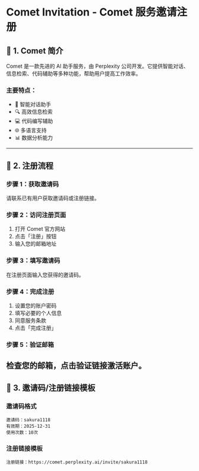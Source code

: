 # Comet Invitation - Comet 服务邀请注册
## 📖 1. Comet 简介
Comet 是一款先进的 AI 助手服务，由 Perplexity 公司开发。它提供智能对话、信息检索、代码辅助等多种功能，帮助用户提高工作效率。
### 主要特点：
- 🤖 智能对话助手
- 🔍 高效信息检索
- 💻 代码编写辅助
- 🌐 多语言支持
- 📊 数据分析能力
---
## 🚀 2. 注册流程
### 步骤 1：获取邀请码
请联系已有用户获取邀请码或注册链接。
### 步骤 2：访问注册页面
1. 打开 Comet 官方网站
2. 点击「注册」按钮
3. 输入您的邮箱地址
### 步骤 3：填写邀请码
在注册页面输入您获得的邀请码。
### 步骤 4：完成注册
1. 设置您的账户密码
2. 填写必要的个人信息
3. 同意服务条款
4. 点击「完成注册」
### 步骤 5：验证邮箱
检查您的邮箱，点击验证链接激活账户。
---
## 🎫 3. 邀请码/注册链接模板
### 邀请码格式
```
邀请码：sakura1118
有效期：2025-12-31
使用次数：10次
```
### 注册链接模板
```
注册链接：https://comet.perplexity.ai/invite/sakura1118
```

